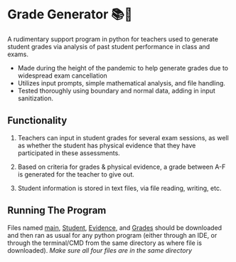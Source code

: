 # Grade Generator 📚🧠

A rudimentary support program in python for teachers used to generate student grades via analysis of past student performance in class and exams. 

- Made during the height of the pandemic to help generate grades due to widespread exam cancellation
- Utilizes input prompts, simple mathematical analysis, and file handling.
- Tested thoroughly using boundary and normal data, adding in input sanitization.

## Functionality

1. Teachers can input in student grades for several exam sessions, as well as whether the student has physical evidence that they have participated in these assessments.

2. Based on criteria for grades & physical evidence, a grade between A-F is generated for the teacher to give out.

3. Student information is stored in text files, via file reading, writing, etc.

## Running The Program

Files named [main](https://github.com/faizannaseerr/GradeGenerator/blob/main/main.py), [Student](), [Evidence](), and [Grades]() should be downloaded and then ran as usual for any python program (either through an IDE, or through the terminal/CMD from the same directory as where file is downloaded). *Make sure all four files are in the same directory*
